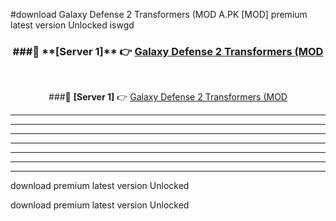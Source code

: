 #download Galaxy Defense 2 Transformers (MOD A.PK [MOD] premium latest version Unlocked iswgd 



<div align="center">
<h3>###🔹 **[Server 1]** 👉 <a href="https://download1apk.web.app/">Galaxy Defense 2 Transformers (MOD</a></h3><br>


###🔹 **[Server 1]** 👉 <a href="https://download1apk.web.app/">Galaxy Defense 2 Transformers (MOD</a></h3>
</div>



----------------------------------------------------------

----------------------------------------------------------

----------------------------------------------------------

----------------------------------------------------------

----------------------------------------------------------

----------------------------------------------------------

----------------------------------------------------------

download premium latest version Unlocked

download premium latest version Unlocked
